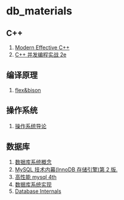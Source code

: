 # db_materials

## C++

1. [Modern Effective C++](https://cntransgroup.github.io/EffectiveModernCppChinese/)
2. [C++ 并发编程实战 2e](https://github.com/ZhouZhaoJi/Library/blob/master/Programming/C++%E5%B9%B6%E5%8F%91%E7%BC%96%E7%A8%8B%E5%AE%9E%E6%88%98.pdf)

## 编译原理

1. [flex&bison]()

## 操作系统

1. [操作系统导论](https://github.com/gsZhiZunBao/e-books/blob/main/%E6%93%8D%E4%BD%9C%E7%B3%BB%E7%BB%9F%E5%AF%BC%E8%AE%BA.pdf)

## 数据库

1. [数据库系统概念](https://github.com/Sorosliu1029/Database-Systems/blob/master/Database-System-Concepts-7th-Edition.pdf)
2. [MySQL 技术内幕(InnoDB 存储引擎)第 2 版.](<https://github.com/wususu/effective-resourses/blob/master/%E6%95%B0%E6%8D%AE%E5%BA%93/MySQL%E6%8A%80%E6%9C%AF%E5%86%85%E5%B9%95(InnoDB%E5%AD%98%E5%82%A8%E5%BC%95%E6%93%8E)%E7%AC%AC2%E7%89%88.pdf>)
3. [高性能 mysql 4th]()
4. [数据库系统实现]()
5. [Database Internals]()
